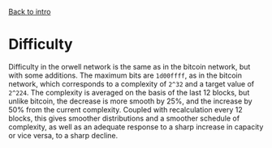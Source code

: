 [Back to intro](https://github.com/gettocat/orwell/blob/master/docs/intro.md)

# Difficulty

Difficulty in the orwell network is the same as in the bitcoin network, but with some additions. The maximum bits are `1d00ffff`, as in the bitcoin network, which corresponds to a complexity of `2^32` and a target value of `2^224`.
The complexity is averaged on the basis of the last 12 blocks, but unlike bitcoin, the decrease is more smooth by 25%, and the increase by 50% from the current complexity. Coupled with recalculation every 12 blocks, this gives smoother distributions and a smoother schedule of complexity, as well as an adequate response to a sharp increase in capacity or vice versa, to a sharp decline.

